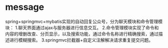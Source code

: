 # message
spring+springmvc+mybatis实现的自动回复公众号，分为聊天模块和命令管理模块：
1.聊天界面通过ajax与服务器进行信息交互。
2.命令管理模块实现了命令和内容的增删改查、分页显示，以及搜索功能，通过命令名称进行精确搜索，通过描述进行模糊搜索。
3.springmvc拦截器+自定义注解解决请求重复提交问题。

